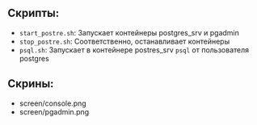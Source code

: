 ## Скрипты:
- `start_postre.sh`: Запускает контейнеры postgres_srv и pgadmin
- `stop_postre.sh`: Соответственно, останавливает контейнеры
- `psql.sh`: Запускает в контейнере postres_srv `psql` от пользователя postgres

## Скрины:
- screen/console.png
- screen/pgadmin.png
